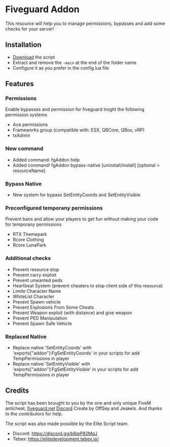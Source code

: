 # Fiveguard Addon 
This resource will help you to manage permissions, bypasses and add some checks for your server!

## Installation
- [Download](https://github.com/OffSey/addon/archive/refs/heads/main.zip) the script
- Extract and remove the `-main` at the end of the folder name
- Configure it as you prefer in the config.lua file

## Features
### Permissions
Enable bypasses and permission for fiveguard troght the following permission systems
- Ace permissions
- Frameworks group (compatible with: ESX, QBCore, QBox, vRP)
- txAdmin

### New command
- Added command: fgAddon help
- Added command! fgAddon bypass-native [uninstall/install] [optional > resourceName]

### Bypass Native
- New system for bypass SetEntityCoords and SetEntityVisible

### Preconfigured temporany permissions
Prevent bans and allow your players to get fun without making your code for temporany permissions
- RTX Themepark
- Rcore Clothing
- Rcore LunaPark

### Additional checks
- Prevent resource stop
- Prevent carry exploit
- Prevent unwanted peds
- Heartbeat System (prevent cheaters to stop client side of this resource)
- Limite Character Name
- WhiteList Character
- Prevent Spawn vehicle
- Prevent Explosions From Some Cheats
- Prevent Weapon exploit (with distance) and give weapon
- Prevent PED Manipulation
- Prevent Spawn Safe Vehicle

### Replaced Native
- Replace native 'SetEntityCoords' with 'exports["addon"]:FgSetEntityCoords' in your scripts for add TempPermissions in player
- Replace native 'SetEntityVisible' with 'exports["addon"]:FgSetEntityVisible' in your scripts for add TempPermissions in player

## Credits
The script has been brought to you by the one and only unique FiveM anticheat, [fiveguard.net](https://fiveguard.net) [Discord](https://discord.gg/fiveguard)
Create by OffSey and Jeakels. And thanks to the contributors for help.

The script was also made possible by the Elite Script team.
- Discord: https://discord.gg/b8jpP82MqJ
- Tebex: https://elitedevelopment.tebex.io/

